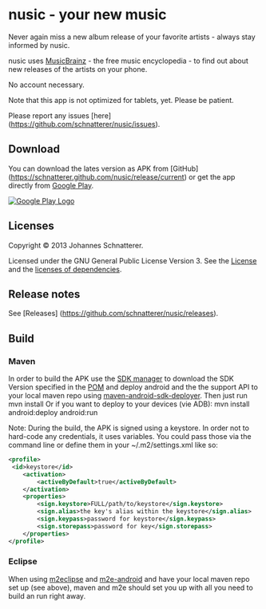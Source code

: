 nusic - your new music
=====
Never again miss a new album release of your favorite artists - always stay informed by nusic.

nusic uses [MusicBrainz](http://musicbrainz.org/) - the free music encyclopedia - to find out about new releases of the artists on your phone.

No account necessary.

Note that this app is not optimized for tablets, yet. Please be patient.

Please report any issues [here] (https://github.com/schnatterer/nusic/issues).

## Download
You can download the lates version as APK from [GitHub] (https://schnatterer.github.com/nusic/release/current) or get the app directly from [Google Play](https://play.google.com/store/apps/details?id=info.schnatterer.nusic).

[![Google Play Logo](https://developer.android.com/images/brand/en_generic_rgb_wo_60.png)](https://play.google.com/store/apps/details?id=info.schnatterer.nusic)

## Licenses
Copyright © 2013 Johannes Schnatterer.

Licensed under the GNU General Public License Version 3.
See the [License](https://github.com/schnatterer/nusic/blob/master/Nusic/LICENSE.txt) and the [licenses of dependencies](https://github.com/schnatterer/nusic/blob/master/Nusic/NOTICE.txt).

## Release notes
See [Releases] (https://github.com/schnatterer/nusic/releases).

## Build
### Maven
In order to build the APK use the [SDK manager](https://developer.android.com/tools/help/sdk-manager.html) to download the SDK Version specified in the [POM](https://github.com/schnatterer/nusic/blob/master/Nusic/pom.xml) and deploy android and the the support API to your local maven repo using [maven-android-sdk-deployer](https://github.com/mosabua/maven-android-sdk-deployerjust).
Then just run
    mvn install
Or if you want to deploy to your devices (vie ADB):
    mvn install android:deploy android:run
    
Note: During the build, the APK is signed using a keystore. In order not to hard-code any credentials, it uses variables.
You could pass those via the command line or define them in your ~/.m2/settings.xml like so:
```xml
<profile>
 <id>keystore</id>
    <activation>
        <activeByDefault>true</activeByDefault>
    </activation>
    <properties>
        <sign.keystore>FULL/path/to/keystore</sign.keystore>
        <sign.alias>the key's alias within the keystore</sign.alias>
        <sign.keypass>password for keystore</sign.keypass>
        <sign.storepass>password for key</sign.storepass>
    </properties>
</profile>
```
	
### Eclipse
When using [m2eclipse](http://eclipse.org/m2e/) and [m2e-android](http://rgladwell.github.io/m2e-android/) and have your local maven repo set up (see above), maven and m2e should set you up with all you need to build an run right away.
